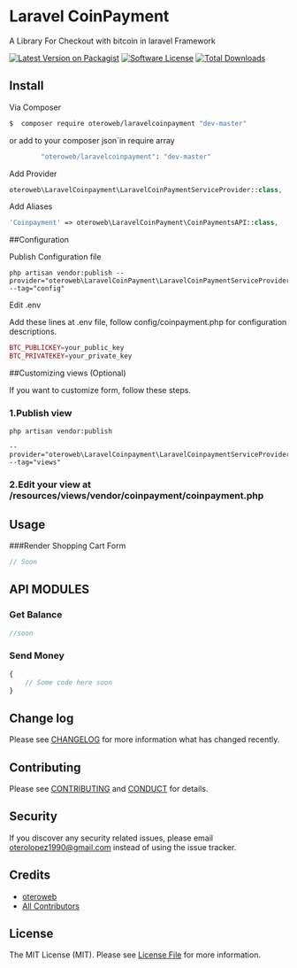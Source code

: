 # Laravel CoinPayment
A Library For Checkout with bitcoin in laravel Framework

[![Latest Version on Packagist][ico-version]][link-packagist]
[![Software License][ico-license]](LICENSE.md)
[![Total Downloads][ico-downloads]][link-downloads]

## Install

Via Composer

``` bash
$  composer require oteroweb/laravelcoinpayment "dev-master"

```
or add to your composer json´in require array

``` bash
        "oteroweb/laravelcoinpayment": "dev-master"
```

Add Provider

``` php
oteroweb\LaravelCoinpayment\LaravelCoinPaymentServiceProvider::class,
```

Add Aliases

``` php
'Coinpayment' => oteroweb\LaravelCoinPayment\CoinPaymentsAPI::class,
```

##Configuration

Publish Configuration file
```
php artisan vendor:publish --provider="oteroweb\LaravelCoinPayment\LaravelCoinPaymentServiceProvider" --tag="config"
```

Edit .env

Add these lines at .env file, follow config/coinpayment.php for configuration descriptions.
``` php
BTC_PUBLICKEY=your_public_key
BTC_PRIVATEKEY=your_private_key

```

##Customizing views (Optional)

If you want to customize form, follow these steps.

### 1.Publish view
```
php artisan vendor:publish 

--provider="oteroweb\LaravelCoinpayment\LaravelCoinpaymentServiceProvider" --tag="views"
```
### 2.Edit your view at /resources/views/vendor/coinpayment/coinpayment.php

## Usage

###Render Shopping Cart Form

``` php
// Soon
```

## API MODULES
### Get Balance
``` php
//soon
```

### Send Money
``` php
{
	// Some code here soon
}

```

## Change log

Please see [CHANGELOG](CHANGELOG.md) for more information what has changed recently.

## Contributing

Please see [CONTRIBUTING](CONTRIBUTING.md) and [CONDUCT](CONDUCT.md) for details.

## Security

If you discover any security related issues, please email oterolopez1990@gmail.com instead of using the issue tracker.

## Credits

- [oteroweb][link-author]
- [All Contributors][link-contributors]

## License

The MIT License (MIT). Please see [License File](LICENSE.md) for more information.


[ico-version]: https://img.shields.io/packagist/v/oteroweb/laravelcoinpayment.svg?style=flat-square
[ico-license]: https://img.shields.io/badge/license-MIT-brightgreen.svg?style=flat-square
[ico-downloads]: https://img.shields.io/packagist/dt/oteroweb/laravelcoinpayment.svg?style=flat-square


[link-packagist]: https://packagist.org/packages/oteroweb/laravelcoinpayment
[link-downloads]: https://packagist.org/packages/oteroweb/laravelcoinpayment
[link-author]: https://github.com/oteroweb
[link-contributors]: ../../contributors
